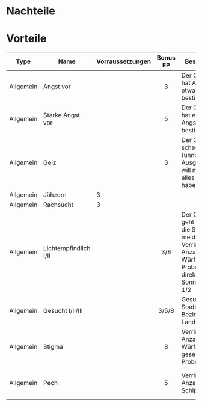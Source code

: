 # Nachteile

# Vorteile

| Type | Name | Vorraussetzungen | Bonus EP | Beschreibung | Info |
|:----:|------|:-----------------|:--------:|--------------|------|
|Allgemein|Angst vor||3|Der Charakter hat Angst vor etwas bestimmten|Muss spezialisiert werden|
|Allgemein|Starke Angst vor||5|Der Charakter hat eine starke Angst vor etwas bestimmten|Muss spezialisiert werden|
|Allgemein|Geiz||3|Der Charakter scheut (unnötige) Ausgaben und will möglichst alles für sich haben||
|Allgemein|Jähzorn|3|||
|Allgemein|Rachsucht|3|||
|Allgemein|Lichtempfindlich I/II||3/8|Der Charakter geht ungerne in die Sonne und meidet diese. Verringer die Anzahl der Würfel für alle Proben im direkten Sonnenlicht um 1/2|| 
|Allgemein|Gesucht I/II/III||3/5/8|Gesucht in einer Stadt/ einem Bezirk/einem Land||
|Allgemein|Stigma||8|Verringert die Anzahl der Würfel für gesellschaftliche Proben 3|Kann nur zu Spielbeginn erkauft werden|
|Allgemein|Pech||5|Verringert die Anzahl der Schips um 1W3|Nicht kompatibel mit Vorteil Glück||

